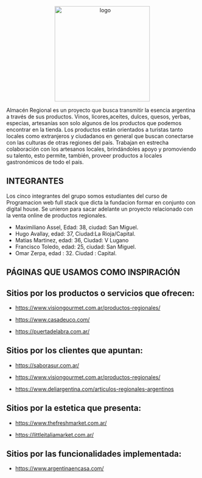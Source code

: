 <p align="center">
  <a href=https://github.com/kinglobe/grupo_4_almacenRegional>
    <img src=https://github.com/kinglobe/grupo_4_almacenRegional/blob/ee540ae599a84a666455ff5c4059520bf7a71cf9/wireframes/logoAlmacen.png alt="logo" width="250" height="250">
  </a>
</p>

Almacén Regional es un proyecto que busca transmitir la esencia argentina a través de sus productos. Vinos, licores,aceites, dulces, quesos, yerbas, especias, artesanías son solo algunos de los productos que podemos encontrar en la tienda.
Los productos están orientados a turistas tanto locales como extranjeros y ciudadanos en general que buscan conectarse con las culturas de otras regiones del país.
Trabajan en estrecha colaboración con los artesanos locales, brindándoles apoyo y promoviendo su talento, esto permite, también, proveer productos a locales gastronómicos de todo el país.

## INTEGRANTES
Los cinco integrantes del grupo somos estudiantes del curso de Programacion web full stack que dicta la fundacion formar en conjunto con digital house. Se unieron para sacar adelante un proyecto relacionado con la venta online de productos regionales.

- Maximiliano Assel, Edad: 38, ciudad: San Miguel.
- Hugo Avallay, edad: 37, Ciudad:La Rioja/Capital.
- Matias Martinez, edad: 36, Ciudad: V Lugano
- Francisco Toledo, edad: 25, ciudad: San Miguel.
- Omar Zerpa, edad : 32. Ciudad : Capital.


## PÁGINAS QUE USAMOS COMO INSPIRACIÓN

## Sitios por los productos o servicios que ofrecen:

- https://www.visiongourmet.com.ar/productos-regionales/

- https://www.casadeuco.com/

- https://puertadelabra.com.ar/


## Sitios por los clientes que apuntan:

- https://saborasur.com.ar/

- https://www.visiongourmet.com.ar/productos-regionales/ <!-- apunta a un publico en general, tratando de llegar al turista y competir en el mercado interno -->

- https://www.deliargentina.com/articulos-regionales-argentinos <!-- apunta a un publico en general, tratando de llegar al turista y competir en el mercado interno -->


## Sitios por la estetica que presenta:

- https://www.thefreshmarket.com.ar/

- https://littleitaliamarket.com.ar/

## Sitios por las funcionalidades implementada:

- https://www.argentinaencasa.com/

